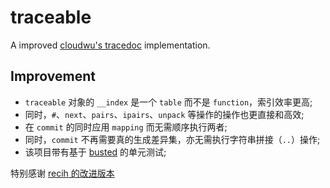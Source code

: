 # traceable
A improved [cloudwu's tracedoc](https://github.com/cloudwu/tracedoc) implementation.

## Improvement
- `traceable` 对象的 `__index` 是一个 `table` 而不是 `function`，索引效率更高;
- 同时，`#`、`next`、`pairs`、`ipairs`、`unpack` 等操作的操作也更直接和高效;
- 在 `commit` 的同时应用 `mapping` 而无需顺序执行两者;
- 同时，`commit` 不再需要真的生成差异集，亦无需执行字符串拼接（`..`）操作;
- 该项目带有基于 [busted](http://olivinelabs.com/busted/) 的单元测试;

特别感谢 [recih 的改进版本](https://github.com/recih/tracedoc)
